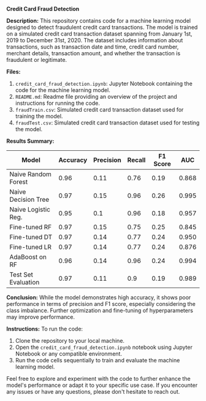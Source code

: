 **Credit Card Fraud Detection**

**Description:**
This repository contains code for a machine learning model designed to detect fraudulent credit card transactions. The model is trained on a simulated credit card transaction dataset spanning from January 1st, 2019 to December 31st, 2020. The dataset includes information about transactions, such as transaction date and time, credit card number, merchant details, transaction amount, and whether the transaction is fraudulent or legitimate.

**Files:**
1. `credit_card_fraud_detection.ipynb`: Jupyter Notebook containing the code for the machine learning model.
2. `README.md`: Readme file providing an overview of the project and instructions for running the code.
3. `fraudTrain.csv`: Simulated credit card transaction dataset used for training the model.
4. `fraudTest.csv`: Simulated credit card transaction dataset used for testing the model.

**Results Summary:**

| Model              | Accuracy | Precision | Recall | F1 Score | AUC      |
|--------------------|----------|-----------|--------|----------|----------|
| Naive Random Forest| 0.96     | 0.11      | 0.76   | 0.19     | 0.868    |
| Naive Decision Tree| 0.97     | 0.15      | 0.96   | 0.26     | 0.995    |
| Naive Logistic Reg.| 0.95     | 0.1       | 0.96   | 0.18     | 0.957    |
| Fine-tuned RF      | 0.97     | 0.15      | 0.75   | 0.25     | 0.845    |
| Fine-tuned DT      | 0.97     | 0.14      | 0.77   | 0.24     | 0.950    |
| Fine-tuned LR      | 0.97     | 0.14      | 0.77   | 0.24     | 0.876    |
| AdaBoost on RF     | 0.96     | 0.14      | 0.96   | 0.24     | 0.994    |
| Test Set Evaluation| 0.97     | 0.11      | 0.9    | 0.19     | 0.989    |

**Conclusion:**
While the model demonstrates high accuracy, it shows poor performance in terms of precision and F1 score, especially considering the class imbalance. Further optimization and fine-tuning of hyperparameters may improve performance.

**Instructions:**
To run the code:
1. Clone the repository to your local machine.
2. Open the `credit_card_fraud_detection.ipynb` notebook using Jupyter Notebook or any compatible environment.
3. Run the code cells sequentially to train and evaluate the machine learning model.

Feel free to explore and experiment with the code to further enhance the model's performance or adapt it to your specific use case. If you encounter any issues or have any questions, please don't hesitate to reach out.

